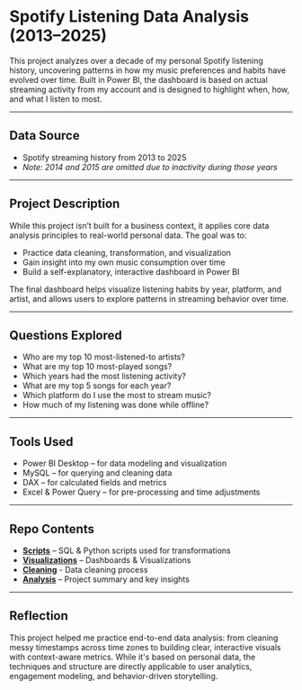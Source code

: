 # Spotify Listening Data Analysis (2013–2025)

This project analyzes over a decade of my personal Spotify listening history, uncovering patterns in how my music preferences and habits have evolved over time. Built in Power BI, the dashboard is based on actual streaming activity from my account and is designed to highlight when, how, and what I listen to most.

---

## Data Source

- Spotify streaming history from 2013 to 2025  
- *Note: 2014 and 2015 are omitted due to inactivity during those years*

---

## Project Description

While this project isn’t built for a business context, it applies core data analysis principles to real-world personal data. The goal was to:
- Practice data cleaning, transformation, and visualization
- Gain insight into my own music consumption over time
- Build a self-explanatory, interactive dashboard in Power BI

The final dashboard helps visualize listening habits by year, platform, and artist, and allows users to explore patterns in streaming behavior over time.

---

## Questions Explored

- Who are my top 10 most-listened-to artists?
- What are my top 10 most-played songs?
- Which years had the most listening activity?
- What are my top 5 songs for each year?
- Which platform do I use the most to stream music?
- How much of my listening was done while offline?

---

## Tools Used

- Power BI Desktop – for data modeling and visualization  
- MySQL – for querying and cleaning data  
- DAX – for calculated fields and metrics  
- Excel & Power Query – for pre-processing and time adjustments

---

## Repo Contents

- **[Scripts](https://github.com/jamesfisher19/Spotify-Analysis/tree/main/Scripts)** – SQL & Python scripts used for transformations
- **[Visualizations](https://github.com/jamesfisher19/Spotify-Analysis/tree/main/Visualizations)** – Dashboards & Visualizations
- **[Cleaning](https://github.com/jamesfisher19/Spotify-Analysis/blob/main/Analysis/Cleaning-Process.md)** - Data cleaning process
- **[Analysis](https://github.com/jamesfisher19/Spotify-Analysis/blob/main/Analysis/Spotify%20Analysis.pdf)** – Project summary and key insights

---

## Reflection

This project helped me practice end-to-end data analysis: from cleaning messy timestamps across time zones to building clear, interactive visuals with context-aware metrics. While it's based on personal data, the techniques and structure are directly applicable to user analytics, engagement modeling, and behavior-driven storytelling.
